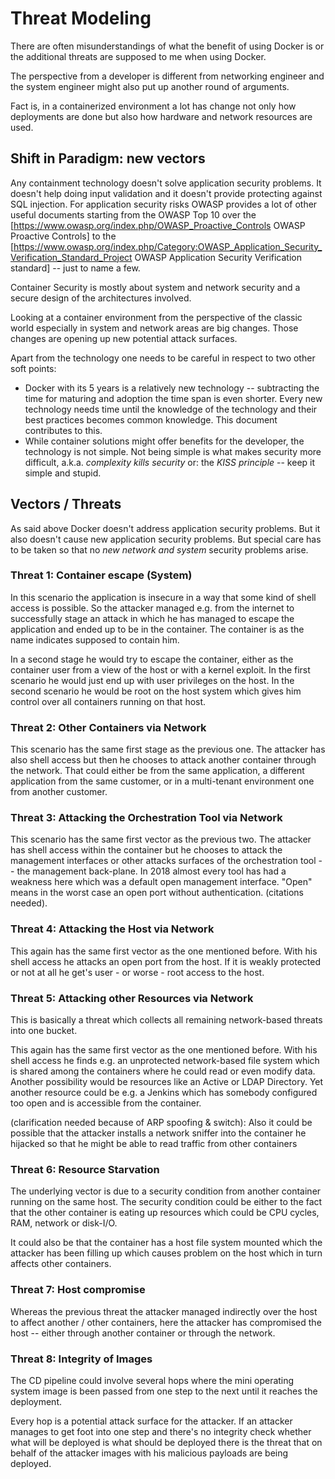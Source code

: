 
# Threat Modeling

There are often misunderstandings of what the benefit of using Docker is or the additional threats are supposed to me when using Docker.

The perspective from a developer is different from networking engineer and the system engineer might also put up another round of arguments.

Fact is, in a containerized environment a lot has change not only how deployments are done but also how hardware and network resources are used.


## Shift in Paradigm: new vectors

Any containment technology doesn't solve application security problems. It doesn't help doing input validation and it doesn't provide protecting against SQL injection. For application security risks OWASP provides a lot of other useful documents starting from the OWASP Top 10 over the [https://www.owasp.org/index.php/OWASP_Proactive_Controls OWASP Proactive Controls] to the [https://www.owasp.org/index.php/Category:OWASP_Application_Security_Verification_Standard_Project OWASP Application Security Verification standard] -- just to name a few.

Container Security is mostly about system and network security and a secure design of the architectures involved.

Looking at a container environment from the perspective of the classic world especially in system and network areas are big changes. Those changes are opening up new potential attack surfaces.

Apart from the technology one needs to be careful in respect to two other soft points:

* Docker with its 5 years is a relatively new technology -- subtracting the time for maturing and adoption the time span is even shorter. Every new technology needs time until the knowledge of the technology and their best practices becomes common knowledge. This document contributes to this.
* While container solutions might offer benefits for the developer, the technology is not simple. Not being simple is what makes security more difficult, a.k.a. _complexity kills security_ or: the _KISS principle_ -- keep it simple and stupid.


## Vectors / Threats

As said above Docker doesn't address application security problems. But it also doesn't cause new application security problems. But special care has to be taken so that no _new network and system_ security problems arise.

### Threat 1: Container escape (System)

In this scenario the application is insecure in a way that some kind of shell access is possible. So the attacker managed e.g. from the internet to successfully stage an attack in which he has managed to escape the application and ended up to be in the container. The container is as the name indicates supposed to contain him.

In a second stage he would try to escape the container, either as the container user from a view of the host or with a kernel exploit. In the first scenario he would just end up with user privileges on the host. In the second scenario he would be root on the host system which gives him control over all containers running on that host.

### Threat 2: Other Containers via Network

This scenario has the same first stage as the previous one. The attacker has also shell access but then he chooses to attack another container through the network. That could either be from the same application, a different application from the same customer, or in a multi-tenant environment one from another customer.

### Threat 3: Attacking the Orchestration Tool via Network

This scenario has the same first vector as the previous two. The attacker has shell access within the container but he chooses to attack the management interfaces or other attacks surfaces of the orchestration tool -- the management back-plane. In 2018 almost every tool has had a weakness here which was a default open management interface. "Open" means in the worst case an open port without authentication. (citations needed).

### Threat 4: Attacking the Host via Network

This again has the same first vector as the one mentioned before. With his shell access he attacks an open port from the host. If it is weakly protected or not at all he get's user - or worse - root access to the host.

### Threat 5: Attacking other Resources via Network

This is basically a threat which collects all remaining network-based threats into one bucket.

This again has the same first vector as the one mentioned before. With his shell access he finds e.g. an unprotected network-based file system which is shared among the containers where he could read or even modify data. Another possibility would be resources like an Active or LDAP Directory. Yet another resource could be e.g. a Jenkins which has somebody configured too open and is accessible from the container.

(clarification needed because of ARP spoofing & switch): Also it could be possible that the attacker installs a network sniffer into the container he hijacked so that he might be able to read traffic from other containers

### Threat 6: Resource Starvation

The underlying vector is due to a security condition from another container
running on the same host. The security condition could be either to the
fact that the other container is eating up resources which could be CPU cycles,
RAM, network or disk-I/O.

It could also be that the container has a host file system mounted which the
attacker has been filling up which causes problem on the host which in turn
affects other containers.

### Threat 7: Host compromise

Whereas the previous threat the attacker managed indirectly over the host to affect
another / other containers, here the attacker has compromised the host -- either through
another container or through the network.


### Threat 8: Integrity of Images

The CD pipeline could involve several hops where the mini operating system image is
been passed from one step to the next until it reaches the deployment.

Every hop is a potential attack surface for the attacker. If an attacker manages
to get foot into one step and there's no integrity check whether what will be
deployed is what should be deployed there is the threat that on behalf of the
attacker images with his malicious payloads are being deployed.








